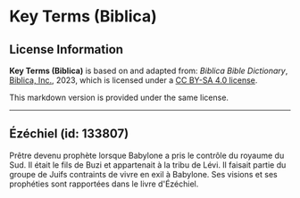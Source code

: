 # Key Terms (Biblica)

## License Information

**Key Terms (Biblica)** is based on and adapted from: _Biblica Bible Dictionary_, [Biblica, Inc.](https://www.biblica.com/), 2023, which is licensed under a [CC BY-SA 4.0 license](https://creativecommons.org/licenses/by-sa/4.0/legalcode.en).

This markdown version is provided under the same license.



--------------------------------

## Ézéchiel (id: 133807)

Prêtre devenu prophète lorsque Babylone a pris le contrôle du royaume du Sud. Il était le fils de Buzi et appartenait à la tribu de Lévi. Il faisait partie du groupe de Juifs contraints de vivre en exil à Babylone. Ses visions et ses prophéties sont rapportées dans le livre d'Ézéchiel.


